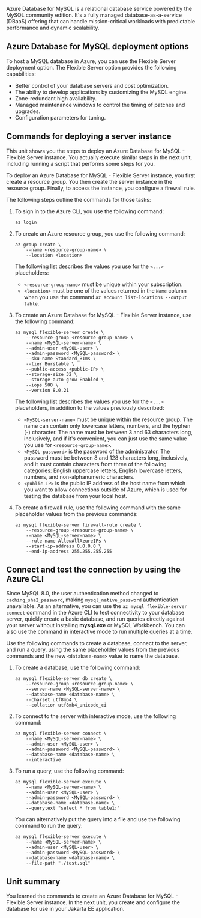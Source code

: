 Azure Database for MySQL is a relational database service powered by the MySQL community edition. It's a fully managed database-as-a-service (DBaaS) offering that can handle mission-critical workloads with predictable performance and dynamic scalability.

## Azure Database for MySQL deployment options

To host a MySQL database in Azure, you can use the Flexible Server deployment option. The Flexible Server option provides the following capabilities:

- Better control of your database servers and cost optimization.
- The ability to develop applications by customizing the MySQL engine.
- Zone-redundant high availability.
- Managed maintenance windows to control the timing of patches and upgrades.
- Configuration parameters for tuning.

## Commands for deploying a server instance

This unit shows you the steps to deploy an Azure Database for MySQL - Flexible Server instance. You actually execute similar steps in the next unit, including running a script that performs some steps for you.

To deploy an Azure Database for MySQL - Flexible Server instance, you first create a resource group. You then create the server instance in the resource group. Finally, to access the instance, you configure a firewall rule.

The following steps outline the commands for those tasks:

1. To sign in to the Azure CLI, you use the following command:

    ```azurecli
    az login
    ```

1. To create an Azure resource group, you use the following command:

    ```azurecli
    az group create \
        --name <resource-group-name> \
        --location <location>
    ```

    The following list describes the values you use for the `<...>` placeholders:

    - `<resource-group-name>` must be unique within your subscription.
    - `<location>` must be one of the values returned in the `Name` column when you use the command `az account list-locations --output table`.

1. To create an Azure Database for MySQL - Flexible Server instance, use the following command:

    ```azurecli
    az mysql flexible-server create \
        --resource-group <resource-group-name> \
        --name <MySQL-server-name> \
        --admin-user <MySQL-user> \
        --admin-password <MySQL-password> \
        --sku-name Standard_B1ms \
        --tier Burstable \
        --public-access <public-IP> \
        --storage-size 32 \
        --storage-auto-grow Enabled \
        --iops 500 \
        --version 8.0.21
    ```

    The following list describes the values you use for the `<...>` placeholders, in addition to the values previously described:

    - `<MySQL-server-name>` must be unique within the resource group. The name can contain only lowercase letters, numbers, and the hyphen (-) character. The name must be between 3 and 63 characters long, inclusively, and if it's convenient, you can just use the same value you use for `<resource-group-name>`.
    - `<MySQL-password>` is the password of the administrator. The password must be between 8 and 128 characters long, inclusively, and it must contain characters from three of the following categories: English uppercase letters, English lowercase letters, numbers, and non-alphanumeric characters.
    - `<public-IP>` is the public IP address of the host name from which you want to allow connections outside of Azure, which is used for testing the database from your local host.

1. To create a firewall rule, use the following command with the same placeholder values from the previous commands:

    ```azurecli
    az mysql flexible-server firewall-rule create \
        --resource-group <resource-group-name> \
        --name <MySQL-server-name> \
        --rule-name AllowAllAzureIPs \
        --start-ip-address 0.0.0.0 \
        --end-ip-address 255.255.255.255
    ```

## Connect and test the connection by using the Azure CLI

Since MySQL 8.0, the user authentication method changed to `caching_sha2_password`, making `mysql_native_password` authentication unavailable. As an alternative, you can use the `az mysql flexible-server connect` command in the Azure CLI to test connectivity to your database server, quickly create a basic database, and run queries directly against your server without installing **mysql.exe** or MySQL Workbench. You can also use the command in interactive mode to run multiple queries at a time.

Use the following commands to create a database, connect to the server, and run a query, using the same placeholder values from the previous commands and the new `<database-name>` value to name the database.

1. To create a database, use the following command:

    ```azurecli
    az mysql flexible-server db create \
        --resource-group <resource-group-name> \
        --server-name <MySQL-server-name> \
        --database-name <database-name> \
        --charset utf8mb4 \
        --collation utf8mb4_unicode_ci
    ```

1. To connect to the server with interactive mode, use the following command:

    ```azurecli
    az mysql flexible-server connect \
        --name <MySQL-server-name> \
        --admin-user <MySQL-user> \
        --admin-password <MySQL-password> \
        --database-name <database-name> \
        --interactive
    ```

1. To run a query, use the following command:

    ```azurecli
    az mysql flexible-server execute \
        --name <MySQL-server-name> \
        --admin-user <MySQL-user> \
        --admin-password <MySQL-password> \
        --database-name <database-name> \
        --querytext "select * from table1;"
    ```

    You can alternatively put the query into a file and use the following command to run the query:

    ```azurecli
    az mysql flexible-server execute \
        --name <MySQL-server-name> \
        --admin-user <MySQL-user> \
        --admin-password <MySQL-password> \
        --database-name <database-name> \
        --file-path "./test.sql"
    ```

## Unit summary

You learned the commands to create an Azure Database for MySQL - Flexible Server instance. In the next unit, you create and configure the database for use in your Jakarta EE application.
